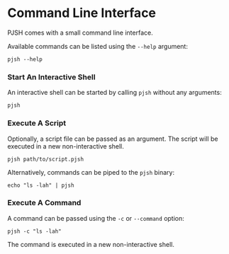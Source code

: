 # Command Line Interface

PJSH comes with a small command line interface.

Available commands can be listed using the `--help` argument:

```pjsh
pjsh --help
```

### Start An Interactive Shell

An interactive shell can be started by calling `pjsh` without any arguments:


```pjsh
pjsh
```

### Execute A Script

Optionally, a script file can be passed as an argument. The script will be executed in a new non-interactive shell.

```pjsh
pjsh path/to/script.pjsh
```

Alternatively, commands can be piped to the `pjsh` binary:

```pjsh
echo "ls -lah" | pjsh
```

### Execute A Command

A command can be passed using the `-c` or `--command` option:

```pjsh
pjsh -c "ls -lah"
```

The command is executed in a new non-interactive shell.
